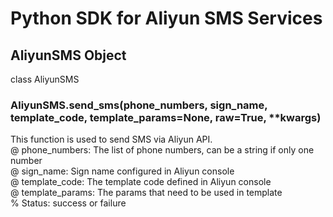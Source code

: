 # Python SDK for Aliyun SMS Services

## AliyunSMS Object
  
class AliyunSMS  
### AliyunSMS.send\_sms(phone\_numbers, sign\_name, template\_code, template\_params=None, raw=True, \*\*kwargs)
This function is used to send SMS via Aliyun API.  
    @ phone\_numbers: The list of phone numbers, can be a string if only one number  
    @ sign\_name: Sign name configured in Aliyun console  
    @ template\_code: The template code defined in Aliyun console  
    @ template\_params: The params that need to be used in template  
    % Status: success or failure  

